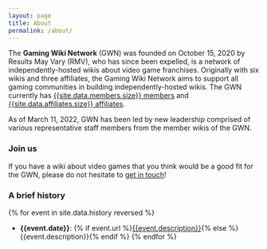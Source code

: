 ```yaml
---
layout: page
title: About
permalink: /about/
---
```


The **Gaming Wiki Network** (GWN) was founded on October 15, 2020 by Results May Vary (RMV), who has since been expelled, is a network of independently-hosted wikis about video game franchises. Originally with six wikis and three affiliates, the Gaming Wiki Network aims to support all gaming communities in building independently-hosted wikis. The GWN currently has [{{site.data.members.size}} members]({{site.baseurl}}/members) and [{{site.data.affiliates.size}} affiliates]({{site.baseurl}}/affiliates).

As of March 11, 2022, GWN has been led by new leadership comprised of various representative staff members from the member wikis of the GWN.

### Join us

If you have a wiki about video games that you think would be a good fit for the GWN, please do not hesitate to [get in touch]({{site.baseurl}}/join)!

### A brief history

{% for event in site.data.history reversed %}
- **{{event.date}}**: {% if event.url %}[{{event.description}}]({{event.url}}){% else %}{{event.description}}{% endif %}
{% endfor %}

